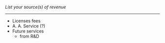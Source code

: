 *List your source(s) of revenue*
***

- Licenses fees
- A. A. Service (?)
- Future services
	- from R&D